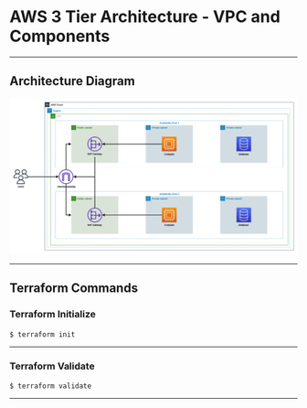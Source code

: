 # AWS 3 Tier Architecture - VPC and Components

---

## Architecture Diagram

![AWS 3 tier Architecture - VPC and Components](/architecture-diagram/AWS%203%20Tier%20Architecture.png)

---

## Terraform Commands

### Terraform Initialize

```shell
$ terraform init
```

---

### Terraform Validate

```shell
$ terraform validate
```

---
